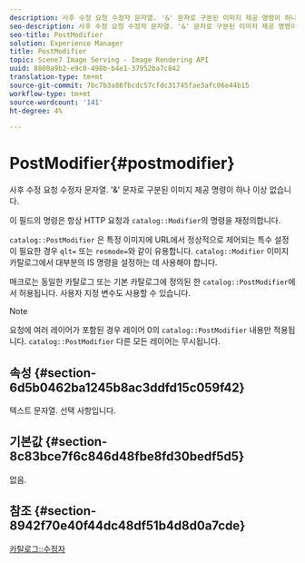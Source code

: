 ```yaml
---
description: 사후 수정 요청 수정자 문자열. '&' 문자로 구분된 이미지 제공 명령이 하나 이상 없습니다.
seo-description: 사후 수정 요청 수정자 문자열. '&' 문자로 구분된 이미지 제공 명령이 하나 이상 없습니다.
seo-title: PostModifier
solution: Experience Manager
title: PostModifier
topic: Scene7 Image Serving - Image Rendering API
uuid: 8800a9b2-e9c0-498b-b4e1-37952ba7c842
translation-type: tm+mt
source-git-commit: 7bc7b3a86fbcdc57cfdc31745fae3afc06e44b15
workflow-type: tm+mt
source-wordcount: '141'
ht-degree: 4%

---
```



# PostModifier{#postmodifier}

사후 수정 요청 수정자 문자열. &#39;&amp;&#39; 문자로 구분된 이미지 제공 명령이 하나 이상 없습니다.

이 필드의 명령은 항상 HTTP 요청과 `catalog::Modifier`의 명령을 재정의합니다.

`catalog::PostModifier` 은 특정 이미지에 URL에서 정상적으로 제어되는 특수 설정이 필요한 경우  `qlt=` 또는 `resmode=`와 같이 유용합니다. `catalog::Modifier` 이미지 카탈로그에서 대부분의 IS 명령을 설정하는 데 사용해야 합니다.

매크로는 동일한 카탈로그 또는 기본 카탈로그에 정의된 한 `catalog::PostModifier`에서 허용됩니다. 사용자 지정 변수도 사용할 수 있습니다.

>[!NOTE]
>
>요청에 여러 레이어가 포함된 경우 레이어 0의 `catalog::PostModifier` 내용만 적용됩니다. `catalog::PostModifier` 다른 모든 레이어는 무시됩니다.

## 속성 {#section-6d5b0462ba1245b8ac3ddfd15c059f42}

텍스트 문자열. 선택 사항입니다.

## 기본값 {#section-8c83bce7f6c846d48fbe8fd30bedf5d5}

없음.

## 참조 {#section-8942f70e40f44dc48df51b4d8d0a7cde}

[카탈로그::수정자](../../../../../../is-api/image-catalog/image-serving-api-ref/c-image-catalog-reference/c-image-svg-data-reference/c-image-data-reference/r-modifier-cat.md#reference-d2c6884b3a2248fab81a112d27969834)
